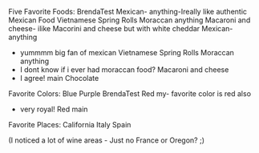 Five Favorite Foods:
BrendaTest
Mexican- anything-Ireally like authentic Mexican Food
Vietnamese Spring Rolls
Moraccan anything
Macaroni and cheese- ilike Macorini and cheese but with white cheddar
Mexican- anything 
  - yummmm big fan of mexican
Vietnamese Spring Rolls
Moraccan anything
  - I dont know if i ever had moraccan food?
Macaroni and cheese
  - I agree!
 main
Chocolate


Favorite Colors:
Blue 
Purple
 BrendaTest
Red my- favorite color is red also

  - very royal!
Red
 main

Favorite Places:
California
Italy
Spain

(I noticed a lot of wine areas - Just no France or Oregon? ;)
